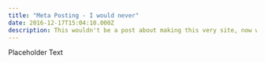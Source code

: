 ```yaml
---
title: "Meta Posting - I would never"
date: 2016-12-17T15:04:10.000Z
description: This wouldn't be a post about making this very site, now would it?
---
```


Placeholder Text